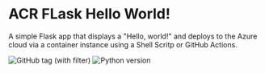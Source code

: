 # ACR FLask Hello World!

A simple Flask app that displays a "Hello, world!" and deploys to the Azure cloud via a container instance using a Shell Scritp or GitHub Actions.

<img alt="GitHub tag (with filter)" src="https://img.shields.io/github/v/tag/Ollyxs/acr-helloworld?style=for-the-badge&labelColor=blue&color=gray">
<img alt="Python version" src="https://img.shields.io/badge/3.10+-gray?style=for-the-badge&logo=python&logoColor=yellow&label=python&labelColor=3776AB">
